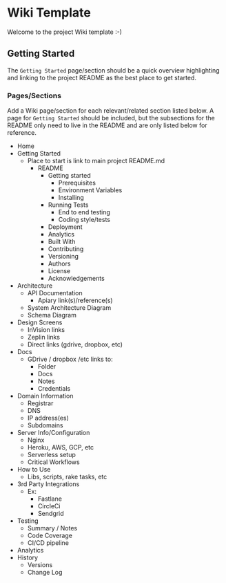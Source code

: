 # Wiki Template

Welcome to the project Wiki template :-)

## Getting Started

The `Getting Started` page/section should be a quick overview highlighting and linking to the project README as the best place to get started.

### Pages/Sections

Add a Wiki page/section for each relevant/related section listed below. A page for `Getting Started` should be included, but the subsections for the README only need to live in the README and are only listed below for reference.

- Home
- Getting Started
  - Place to start is link to main project README.md
    - README
      - Getting started
        - Prerequisites
        - Environment Variables
        - Installing
      - Running Tests
        - End to end testing
        - Coding style/tests
      - Deployment
      - Analytics
      - Built With
      - Contributing
      - Versioning
      - Authors
      - License
      - Acknowledgements
- Architecture
  - API Documentation
    - Apiary link(s)/reference(s)
  - System Architecture Diagram
  - Schema Diagram
- Design Screens
  - InVision links
  - Zeplin links
  - Direct links (gdrive, dropbox, etc)
- Docs
  - GDrive / dropbox /etc links to:
    - Folder
    - Docs
    - Notes
    - Credentials
- Domain Information
  - Registrar
  - DNS
  - IP address(es)
  - Subdomains
- Server Info/Configuration
  - Nginx
  - Heroku, AWS, GCP, etc
  - Serverless setup
  - Critical Workflows
- How to Use
  - Libs, scripts, rake tasks, etc
- 3rd Party Integrations
  - Ex:
    - Fastlane
    - CircleCi
    - Sendgrid
- Testing
  - Summary / Notes
  - Code Coverage
  - CI/CD pipeline
- Analytics
- History
  - Versions
  - Change Log
